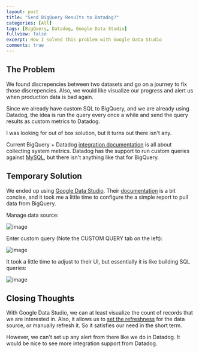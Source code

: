 ```yaml
---
layout: post
title: "Send BigQuery Results to Datadog?"
categories: [All]
tags: [BigQuery, Datadog, Google Data Studio]
fullview: false
excerpt: How I solved this problem with Google Data Studio
comments: true
---
```


## The Problem

We found discrepencies between two datasets and go on a journey to fix those discrepencies. Also, we would like visualize our progress and alert us when production data is bad again. 

Since we already have custom SQL to BigQuery, and we are already using Datadog, the idea is run the query every once a while and send the query results
as custom metrics to Datadog. 

I was looking for out of box solution, but it turns out there isn't any. 

Current BigQuery + Datadog [integration documentation](https://docs.datadoghq.com/integrations/google_cloud_big_query/) is all about collecting system metrics. Datadog
 has the support to run custom queries against [MySQL](https://docs.datadoghq.com/integrations/faq/how-to-collect-metrics-from-custom-mysql-queries/), but there isn't anything like
 that for BigQuery.

## Temporary Solution

 We ended up using [Google Data Studio](https://datastudio.google.com/reporting). Their [documentation](https://cloud.google.com/bigquery/docs/visualize-data-studio) is a bit 
 concise, and it took me a little time to configure the a simple report to pull data from BigQuery.

Manage data source:

 ![image](https://user-images.githubusercontent.com/2715151/81616129-f3152d80-93b0-11ea-80ed-5a9eb447a6eb.png)




Enter custom query (Note the CUSTOM QUERY tab on the left):

 ![image](https://user-images.githubusercontent.com/2715151/81616208-163fdd00-93b1-11ea-9d71-e3a4d1c83ff0.png)


It took a little time to adjust to their UI, but essentially it is like building SQL queries:

![image](https://user-images.githubusercontent.com/2715151/81616587-c0b80000-93b1-11ea-8e6e-2e629f86f683.png)


## Closing Thoughts
With Google Data Studio, we can at least visualize the count of records that we are interested in. Also, it
allows us to [set the refreshness](https://support.google.com/datastudio/answer/7020039?hl=en) for the data source, or
manually refresh it. So it satisfies our need in the short term. 

However, we can't set up any alert from there like we do in Datadog. It would be nice to see more integration
support from Datadog.